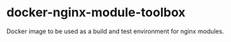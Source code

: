 # docker-nginx-module-toolbox
Docker image to be used as a build and test environment for nginx modules.
